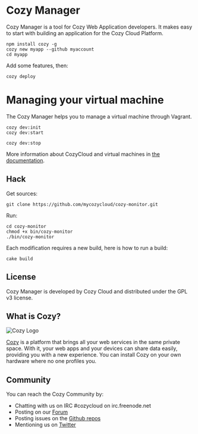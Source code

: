 # Cozy Manager

Cozy Manager is a tool for Cozy Web Application developers. It makes easy to
start with building an application for the Cozy Cloud Platform.

    npm install cozy -g
    cozy new myapp --github myaccount
    cd myapp

Add some features, then:

    cozy deploy

# Managing your virtual machine

The Cozy Manager helps you to manage a virtual machine through Vagrant.

```
cozy dev:init
cozy dev:start

cozy dev:stop
```

More information about CozyCloud and virtual machines in [the documentation](http://cozy.io/install.html).

## Hack

Get sources:

    git clone https://github.com/mycozycloud/cozy-monitor.git

Run:

    cd cozy-monitor
    chmod +x bin/cozy-monitor
    ./bin/cozy-monitor

Each modification requires a new build, here is how to run a build:

    cake build


## License

Cozy Manager is developed by Cozy Cloud and distributed under the GPL v3 license.

## What is Cozy?

![Cozy Logo](https://raw.github.com/mycozycloud/cozy-setup/gh-pages/assets/images/happycloud.png)

[Cozy](http://cozy.io) is a platform that brings all your web services in the
same private space.  With it, your web apps and your devices can share data
easily, providing you with a new experience. You can install Cozy on your own
hardware where no one profiles you. 

## Community 

You can reach the Cozy Community by:

* Chatting with us on IRC #cozycloud on irc.freenode.net
* Posting on our [Forum](https://groups.google.com/forum/?fromgroups#!forum/cozy-cloud)
* Posting issues on the [Github repos](https://github.com/mycozycloud/)
* Mentioning us on [Twitter](http://twitter.com/mycozycloud)
